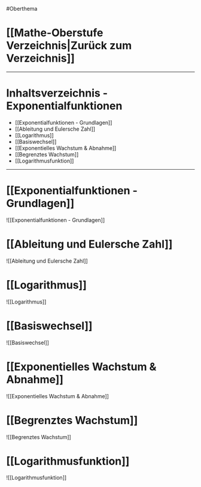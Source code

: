 #Oberthema 

# [[Mathe-Oberstufe Verzeichnis|Zurück zum Verzeichnis]]

___
# Inhaltsverzeichnis - Exponentialfunktionen

- [[Exponentialfunktionen - Grundlagen]]
- [[Ableitung und Eulersche Zahl]]
- [[Logarithmus]]
- [[Basiswechsel]]
- [[Exponentielles Wachstum & Abnahme]]
- [[Begrenztes Wachstum]]
- [[Logarithmusfunktion]]

___
# [[Exponentialfunktionen - Grundlagen]]

![[Exponentialfunktionen - Grundlagen]]
# [[Ableitung und Eulersche Zahl]]

![[Ableitung und Eulersche Zahl]]
# [[Logarithmus]]

![[Logarithmus]]
# [[Basiswechsel]]

![[Basiswechsel]]
# [[Exponentielles Wachstum & Abnahme]]

![[Exponentielles Wachstum & Abnahme]]
# [[Begrenztes Wachstum]]

![[Begrenztes Wachstum]]
# [[Logarithmusfunktion]]

![[Logarithmusfunktion]]